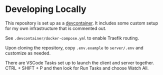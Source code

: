 # Developing Locally

This repository is set up as a [devcontainer](https://code.visualstudio.com/docs/devcontainers/containers). It includes some custom setup for my own infrastructure that is commented out.

See `.devcontainer/docker-compose.yml` to enable Traefik routing. 

Upon cloning the repository, copy `.env.example` to `server/.env` and customize as needed. 

There are VSCode Tasks set up to launch the client and server together. CTRL + SHIFT + P and then look for Run Tasks and choose Watch All. 